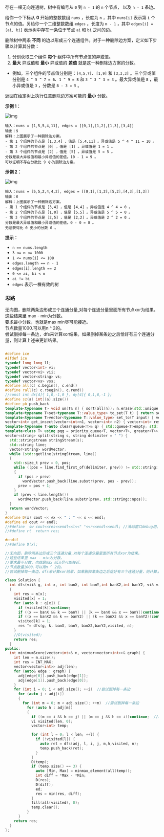 存在一棵无向连通树，树中有编号从 `0` 到 `n - 1` 的 `n` 个节点， 以及 `n - 1` 条边。

给你一个下标从 **0** 开始的整数数组 `nums` ，长度为 `n` ，其中 `nums[i]` 表示第 `i` 个节点的值。另给你一个二维整数数组 `edges` ，长度为 `n - 1` ，其中 `edges[i] = [ai, bi]` 表示树中存在一条位于节点 `ai` 和 `bi` 之间的边。

删除树中两条 **不同** 的边以形成三个连通组件。对于一种删除边方案，定义如下步骤以计算其分数：

1. 分别获取三个组件 **每个** 组件中所有节点值的异或值。
2. **最大** 异或值和 **最小** 异或值的 **差值** 就是这一种删除边方案的分数。

- 例如，三个组件的节点值分别是：`[4,5,7]`、`[1,9]` 和 `[3,3,3]` 。三个异或值分别是 `4 ^ 5 ^ 7 = 6`、`1 ^ 9 = 8` 和 `3 ^ 3 ^ 3 = 3` 。最大异或值是 `8` ，最小异或值是 `3` ，分数是 `8 - 3 = 5` 。

返回在给定树上执行任意删除边方案可能的 **最小** 分数。

 

**示例 1：**

![img](https://assets.leetcode.com/uploads/2022/05/03/ex1drawio.png)

```
输入：nums = [1,5,5,4,11], edges = [[0,1],[1,2],[1,3],[3,4]]
输出：9
解释：上图展示了一种删除边方案。
- 第 1 个组件的节点是 [1,3,4] ，值是 [5,4,11] 。异或值是 5 ^ 4 ^ 11 = 10 。
- 第 2 个组件的节点是 [0] ，值是 [1] 。异或值是 1 = 1 。
- 第 3 个组件的节点是 [2] ，值是 [5] 。异或值是 5 = 5 。
分数是最大异或值和最小异或值的差值，10 - 1 = 9 。
可以证明不存在分数比 9 小的删除边方案。
```

**示例 2：**

![img](https://assets.leetcode.com/uploads/2022/05/03/ex2drawio.png)

```
输入：nums = [5,5,2,4,4,2], edges = [[0,1],[1,2],[5,2],[4,3],[1,3]]
输出：0
解释：上图展示了一种删除边方案。
- 第 1 个组件的节点是 [3,4] ，值是 [4,4] 。异或值是 4 ^ 4 = 0 。
- 第 2 个组件的节点是 [1,0] ，值是 [5,5] 。异或值是 5 ^ 5 = 0 。
- 第 3 个组件的节点是 [2,5] ，值是 [2,2] 。异或值是 2 ^ 2 = 0 。
分数是最大异或值和最小异或值的差值，0 - 0 = 0 。
无法获得比 0 更小的分数 0 。
```

**提示：**

- `n == nums.length`
- `3 <= n <= 1000`
- `1 <= nums[i] <= 108`
- `edges.length == n - 1`
- `edges[i].length == 2`
- `0 <= ai, bi < n`
- `ai != bi`
- `edges` 表示一棵有效的树



### 思路

无向图，删除两条边形成三个连通分量,对每个连通分量里面所有节点xor为结果。  
这些结果里 max - min为分数。  
要求最小分数，也就是max min尽可能接近。  
节点数量1000.可以用n ^ 2的。  
尝试删掉每一条边，dfs来计算xor结果，如果删掉某条边之后恰好有三个连通分量，则计算上述来更新结果。  

```cpp

#define ice
#ifdef ice
typedef long long ll;
typedef vector<int> vi;
typedef vector<vi> vii;
typedef vector<string> vs;
typedef vector<vs> vss;
#define all(c) c.begin(), c.end()
#define rall(c) c.rbegin(), c.rend()
//const int dx[4]{ 1,0,-1,0 }, dy[4]{ 0,1,0,-1 };
#define sz(a) int((a).size())
#define pb push_back
template<typename T> void un(T& n) { sort(all(n)); n.erase(std::unique(n.begin(), n.end()), n.end()); }
template<typename T>set<typename T::value_type> to_set(T t) { return set(t.begin(), t.end()); }
template<typename T>vector<typename T::value_type> set_to(T input) { vector<typename T::value_type> output; std::copy(input.begin(), input.end(), std::back_inserter(output)); return output; }
vector<int> get_insect(vector<int>n1, vector<int> n2) { vector<int> res; set_intersection(all(n1), all(n2), inserter(res, res.end())); return res; }
template<typename T>auto clear(queue<T>& q) { std::queue<T>empty; std::swap(q, empty); }
template<class T> using pqg = priority_queue<T, vector<T>, greater<T>>;
vector<string> split(string s, string delimiter = " ") {
  std::stringstream stringStream(s);
  std::string line;
  vector<string> wordVector;
  while (std::getline(stringStream, line))
  {
    std::size_t prev = 0, pos;
    while ((pos = line.find_first_of(delimiter, prev)) != std::string::npos)
    {
      if (pos > prev)
        wordVector.push_back(line.substr(prev, pos - prev));
      prev = pos + 1;
    }
    if (prev < line.length())
      wordVector.push_back(line.substr(prev, std::string::npos));
  }
  return wordVector;
}
#define D(x) cout << #x << " : " << x << endl;
#define ed cout << endl;
//#define  sw cout<<res<<endl<<l<<" "<<r<<endl<<endl; //滑动窗口debug用。
//#define rt  return res;

#endif
//#define D(x);

//无向图，删除两条边形成三个连通分量,对每个连通分量里面所有节点xor为结果。
//这些结果里 max - min为分数。
//要求最小分数，也就是max min尽可能接近。
//节点数量1000.可以用n ^ 2的。
//尝试删掉每一条边，dfs来计算xor结果，如果删掉某条边之后恰好有三个连通分量，则计算上述来更新结果。

class Solution {
  int dfs(vii& g, int x, int banX, int banY,int banX2,int banY2, vi& visited, vi& n)
  {
    int res = n[x];
    visited[x] = 1;
    for (auto k : g[x]) {
      if (visited[k])continue;
      if ((x == banX && k == banY) || (k == banX && x == banY))continue;  //两条边都删掉.
      if ((x == banX2 && k == banY2) || (k == banX2 && x == banY2))continue;  //两条边都删掉.
      visited[k] = 1;
      res ^= dfs(g, k, banX, banY, banX2,banY2,visited, n);
    }
    //D(visited);
    return res;
  }
public:
  int minimumScore(vector<int>& n, vector<vector<int>>& graph) {
    int len = n.size();
    int res = INT_MAX;
    vector<vector<int>> adj(len);
    for (auto& edge : graph) {
      adj[edge[0]].push_back(edge[1]);
      adj[edge[1]].push_back(edge[0]);
    }
    for (int i = 0; i < adj.size(); ++i)  //尝试删掉每一条边
      for (auto j : adj[i])
      {
        for (int m = 0; m < adj.size(); ++m)  //尝试删掉每一条边
          for (auto h : adj[m])
          {
            if ((m == i && h == j) || (m == j && h == i))continue;  //枚举第二条边
            vi visited(len, 0);
            vector<int> temp;

            for (int l = 0; l < len; ++l) {
              if (!visited[l]) {
                auto ret = dfs(adj, l, i, j, m,h,visited, n);
                temp.push_back(ret);
              }
            }
            D(temp);
            if (temp.size() == 3) {
              auto [Min, Max] = minmax_element(all(temp));
              int diff = *Max - *Min;
              D(res);
              D(diff);
              ed;
              res = min(res, diff);
            }
            fill(all(visited), 0);
            temp.clear();
          }
      }
    return res;
  }
};
```
